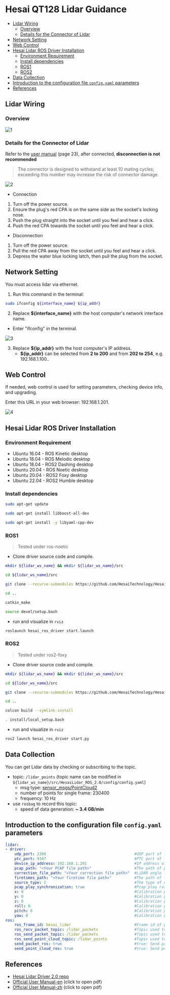 # Hesai QT128 Lidar Guidance
- [Lidar Wiring](#lidar-wiring)
   * [Overview](#overview)
   * [Details for the Connector of Lidar](#details-for-the-connector-of-lidar)
- [Network Setting](#network-setting)
- [Web Control](#web-control)
- [Hesai Lidar ROS Driver Installation](#hesai-lidar-ros-driver-installation)
   * [Environment Requirement](#environment-requirement)
   * [Install dependencies](#install-dependencies)
   * [ROS1](#ros1)
   * [ROS2](#ros2)
- [Data Collection](#data-collection)
- [Introduction to the configuration file `config.yaml` parameters](#introduction-to-the-configuration-file-configyaml-parameters)
- [References](#references)

## Lidar Wiring

### Overview

![1](https://raw.githubusercontent.com/Gonglitian/images/main/img/20250103134137726.png)

### Details for the Connector of Lidar

Refer to the [user manual](https://www.hesaitech.com/wp-content/uploads/QT128C2X_User_manual_Q03-en-241210.pdf) (page 23), after connected, **disconnection is not recommended**

>  The connector is designed to withstand at least 10 mating cycles; exceeding this number may increase the risk of connector damage.

![2](https://raw.githubusercontent.com/Gonglitian/images/main/img/20250103134414380.png)
- Connection
1. Turn off the power source.
2. Ensure the plug's red CPA is on the same side as the socket's locking nose.
3. Push the plug straight into the socket until you feel and hear a click.
4. Push the red CPA towards the socket until you feel and hear a click.

- Disconnection
1. Turn off the power source.
2. Pull the red CPA away from the socket until you feel and hear a click.
3. Depress the water blue locking latch, then pull the plug from the socket.

## Network Setting

You must access lidar via ethernet.

1. Run this command in the terminal:

```bash
sudo ifconfig ${interface_name} ${ip_addr}
```

2.  Replace **\${interface_name}** with the host computer's network interface name.
   + Enter "ifconfig" in the terminal.

![3](https://raw.githubusercontent.com/Gonglitian/images/main/img/20250103134640567.png)

3. Replace **\${ip_addr}** with the host computer's IP address.
   + **${ip_addr}** can be selected from **2 to 200** and from **202 to 254**, e.g. 192.168.1.100..

## Web Control

If needed, web control is used for setting parameters, checking device info, and upgrading.

Enter this URL in your web browser: 192.168.1.201.

![4](https://raw.githubusercontent.com/Gonglitian/images/main/img/20250103134652689.png)

## Hesai Lidar ROS Driver Installation

### Environment Requirement

- Ubuntu 16.04 - ROS Kinetic desktop
- Ubuntu 18.04 - ROS Melodic desktop
- Ubuntu 18.04 - ROS2 Dashing desktop
- Ubuntu 20.04 - ROS Noetic desktop
- Ubuntu 20.04 - ROS2 Foxy desktop
- Ubuntu 22.04 - ROS2 Humble desktop

### Install dependencies

```bash
sudo apt-get update

sudo apt-get install libboost-all-dev

sudo apt-get install -y libyaml-cpp-dev 
```

### ROS1

> Tested under ros-noetic

+ Clone driver source code and compile.

```bash
mkdir ${lidar_ws_name} && mkdir ${lidar_ws_name}/src

cd ${lidar_ws_name}/src

git clone --recurse-submodules https://github.com/HesaiTechnology/HesaiLidar_ROS_2.0.git

cd ..

catkin_make

source devel/setup.bash
```

+ run and visualize in `rviz`

```bash
roslaunch hesai_ros_driver start.launch
```

### ROS2

>  Tested under ros2-foxy

+ Clone driver source code and compile.

```bash
mkdir ${lidar_ws_name} && mkdir ${lidar_ws_name}/src

cd ${lidar_ws_name}/src

git clone --recurse-submodules https://github.com/HesaiTechnology/HesaiLidar_ROS_2.0.git

cd ..

colcon build --symlink-install

. install/local_setup.bash
```

+ run and visualize in `rviz`

```bash
ros2 launch hesai_ros_driver start.py
```

## Data Collection

You can get Lidar data by checking or subscribing to the topic.

+ topic: `/lidar_points` (topic name can be modified in `${lidar_ws_name}/src/HesaiLidar_ROS_2.0/config/config.yaml`)
  + msg type: [sensor_msgs/PointCloud2](https://docs.ros.org/en/jade/api/sensor_msgs/html/msg/PointCloud2.html)
  + number of points for single frame: 230400
  + frequency: 10 Hz
+ use `rosbag` to record this topic:
  + speed of data generation: **~ 3.4 GB/min**

## Introduction to the configuration file `config.yaml` parameters

```yaml
lidar:
- driver:
    udp_port: 2368                                       #UDP port of lidar
    ptc_port: 9347                                       #PTC port of lidar
    device_ip_address: 192.168.1.201                     #IP address of lidar
    pcap_path: "<Your PCAP file path>"                   #The path of pcap file (set during offline playback)
    correction_file_path: "<Your correction file path>"  #LiDAR angle file, required for offline playback of pcap/packet rosbag
    firetimes_path: "<Your firetime file path>"          #The path of firetimes file
    source_type: 2                                       #The type of data source, 1: real-time lidar connection, 2: pcap, 3: packet rosbag
    pcap_play_synchronization: true                      #Pcap play rate synchronize with the host time
    x: 0                                                 #Calibration parameter
    y: 0                                                 #Calibration parameter
    z: 0                                                 #Calibration parameter
    roll: 0                                              #Calibration parameter
    pitch: 0                                             #Calibration parameter
    yaw: 0                                               #Calibration parameter
ros:
    ros_frame_id: hesai_lidar                            #Frame id of packet message and point cloud message
    ros_recv_packet_topic: /lidar_packets                #Topic used to receive lidar packets from ROS
    ros_send_packet_topic: /lidar_packets                #Topic used to send lidar packets through ROS
    ros_send_point_cloud_topic: /lidar_points            #Topic used to send point cloud through ROS
    send_packet_ros: true                                #true: Send packets through ROS 
    send_point_cloud_ros: true                           #true: Send point cloud through ROS 
```

## References

+ [Hesai Lidar Driver 2.0 repo](https://github.com/HesaiTechnology/HesaiLidar_ROS_2.0)
+ [Official User Manual-en](https://www.hesaitech.com/wp-content/uploads/QT128C2X_User_manual_Q03-en-241210.pdf) (click to open pdf)
+ [Official User Manual-zh](https://wwwcms.hesaitech.com/uploads/QT_128_C2_X_Q03_zh_241210_1a3f39016c.pdf) (click to open pdf)
